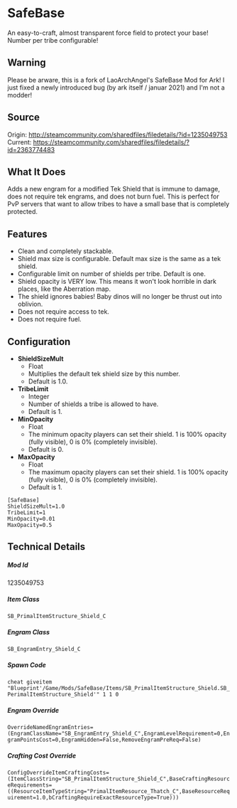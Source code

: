# SafeBase

An easy-to-craft, almost transparent force field to protect your base!  Number per tribe configurable!

## Warning
Please be arware, this is a fork of LaoArchAngel's SafeBase Mod for Ark! I just fixed a newly introduced bug (by ark itself / januar 2021) and I'm not a modder!

## Source
Origin: http://steamcommunity.com/sharedfiles/filedetails/?id=1235049753
Current: https://steamcommunity.com/sharedfiles/filedetails/?id=2363774483

## What It Does
Adds a new engram for a modified Tek Shield that is immune to damage, does not require tek engrams, and does not burn fuel.  This is perfect for PvP servers that want to allow tribes to have a small base that is completely protected.

## Features
* Clean and completely stackable.
* Shield max size is configurable.  Default max size is the same as a tek shield.
* Configurable limit on number of shields per tribe.  Default is one.
* Shield opacity is VERY low.  This means it won't look horrible in dark places, like the Aberration map.
* The shield ignores babies!  Baby dinos will no longer be thrust out into oblivion.
* Does not require access to tek.
* Does not require fuel.

## Configuration
* **ShieldSizeMult**
  * Float
  * Multiplies the default tek shield size by this number.
  * Default is 1.0.
* **TribeLimit**
  * Integer
  * Number of shields a tribe is allowed to have.
  * Default is 1.
* **MinOpacity**
  * Float
  * The minimum opacity players can set their shield. 1 is 100% opacity (fully visible), 0 is 0% (completely invisible).
  * Default is 0.
* **MaxOpacity**
  * Float
  * The maximum opacity players can set their shield. 1 is 100% opacity (fully visible), 0 is 0% (completely invisible).
  * Default is 1.

```
[SafeBase]
ShieldSizeMult=1.0
TribeLimit=1
MinOpacity=0.01
MaxOpacity=0.5
```

## Technical Details
##### Mod Id
1235049753

##### Item Class
`SB_PrimalItemStructure_Shield_C`

##### Engram Class
`SB_EngramEntry_Shield_C`

##### Spawn Code
`cheat giveitem "Blueprint'/Game/Mods/SafeBase/Items/SB_PrimalItemStructure_Shield.SB_PerimalItemStructure_Shield'" 1 1 0`

##### Engram Override
`OverrideNamedEngramEntries=(EngramClassName="SB_EngramEntry_Shield_C",EngramLevelRequirement=0,EngramPointsCost=0,EngramHidden=False,RemoveEngramPreReq=False)`

##### Crafting Cost Override
`ConfigOverrideItemCraftingCosts=(ItemClassString="SB_PrimalItemStructure_Shield_C",BaseCraftingResourceRequirements=((ResourceItemTypeString="PrimalItemResource_Thatch_C",BaseResourceRequirement=1.0,bCraftingRequireExactResourceType=True)))`
